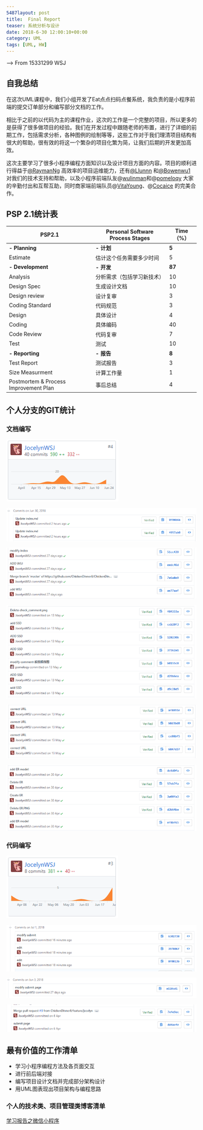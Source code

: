 ```yaml
---
5487layout: post
title:  Final Report
teaser: 系统分析与设计
date: 2018-6-30 12:00:10+00:00
category: UML
tags: [UML, HW]
---
```




--> From 15331299 WSJ

## 自我总结

在这次UML课程中，我们小组开发了Eat点点扫码点餐系统，我负责的是小程序前端的提交订单部分和编写部分文档的工作。

相比于之前的以代码为主的课程作业，这次的工作是一个完整的项目，所以更多的是获得了很多做项目的经验。我们在开发过程中跟随老师的布置，进行了详细的前期工作，包括需求分析，各种图例的绘制等等，这些工作对于我们理清项目结构有很大的帮助，很有效的将这一个繁杂的项目化繁为简，让我们后期的开发更加高效。

这次主要学习了很多小程序编程方面知识以及设计项目方面的内容。项目的顺利进行得益于[@RaymanNg](https://github.com/RaymanNg) 高效率的项目运维能力，还有[@Llunnn](https://github.com/Llunnn) 和[@Bowenwu1](https://github.com/bowenwu1) 对我们的技术支持和帮助，以及小程序前端队友@[wulinman](https://github.com/wulinman)和@[pomeloqy](https://github.com/pomeloqy) 大家的辛勤付出和互帮互助，同时商家端前端队员@[VitaYoung](https://github.com/VitaYoung)、@[Cocaice](https://github.com/Cocaice) 的完美合作。

## PSP 2.1统计表

| PSP2.1                                | Personal Software Process Stages | Time（%） |
| ------------------------------------- | -------------------------------- | ------- |
| **- Planning**                        | **- 计划**                         | **5**   |
| Estimate                              | 估计这个任务需要多少时间                     | 5       |
| **- Development**                     | **- 开发**                         | **87**  |
| Analysis                              | 分析需求（包括学习新技术）                    | 10      |
| Design Spec                           | 生成设计文档                           | 10      |
| Design review                         | 设计复审                             | 3       |
| Coding Standard                       | 代码规范                             | 3       |
| Design                                | 具体设计                             | 4       |
| Coding                                | 具体编码                             | 40      |
| Code Review                           | 代码复审                             | 7       |
| Test                                  | 测试                               | 10      |
| **- Reporting**                       | **- 报告**                         | **8**   |
| Test Report                           | 测试报告                             | 3       |
| Size Measurment                       | 计算工作量                            | 1       |
| Postmortem & Process Improvement Plan | 事后总结                             | 4       |

## 个人分支的GIT统计

### 文档编写

![doc][1]

![doc1][2]

![doc2][3]

![doc3][4]

![doc4][5]

![doc5][6]

### 代码编写

![code][7]

![code1][8]

![code2][9]

![code3][10]





## 最有价值的工作清单

- 学习小程序编程方法及各页面交互
- 进行前后端对接
- 编写项目设计文档并完成部分架构设计
- 用UML图表现出项目架构与编程思路



### 个人的技术类、项目管理类博客清单

[学习报告之微信小程序](https://jocelynwsj.github.io/posts/2018-4-14-%E5%AD%A6%E4%B9%A0%E6%8A%A5%E5%91%8A%E4%B9%8B%E5%BE%AE%E4%BF%A1%E5%B0%8F%E7%A8%8B%E5%BA%8F)





[1]: https://raw.githubusercontent.com/JocelynWSJ/JocelynWSJ.github.io/master/i/finalReport/doc.PNG
[2]: https://raw.githubusercontent.com/JocelynWSJ/JocelynWSJ.github.io/master/i/finalReport/doc1.PNG
[3]: https://raw.githubusercontent.com/JocelynWSJ/JocelynWSJ.github.io/master/i/finalReport/doc2.PNG
[4]: https://raw.githubusercontent.com/JocelynWSJ/JocelynWSJ.github.io/master/i/finalReport/doc3.PNG
[5]: https://raw.githubusercontent.com/JocelynWSJ/JocelynWSJ.github.io/master/i/finalReport/doc4.PNG
[6]: https://raw.githubusercontent.com/JocelynWSJ/JocelynWSJ.github.io/master/i/finalReport/doc5.PNG
[7]: https://raw.githubusercontent.com/JocelynWSJ/JocelynWSJ.github.io/master/i/finalReport/code.PNG
[8]: https://raw.githubusercontent.com/JocelynWSJ/JocelynWSJ.github.io/master/i/finalReport/code1.PNG
[9]: https://raw.githubusercontent.com/JocelynWSJ/JocelynWSJ.github.io/master/i/finalReport/code2.PNG
[10]: https://raw.githubusercontent.com/JocelynWSJ/JocelynWSJ.github.io/master/i/finalReport/code3.PNG











